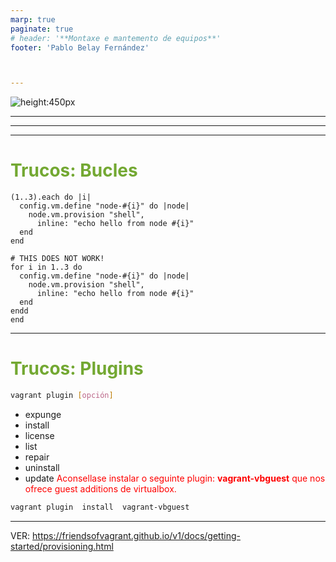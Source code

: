 ```yaml
---
marp: true
paginate: true
# header: '**Montaxe e mantemento de equipos**'
footer: 'Pablo Belay Fernández'



---
```

<!--
Notas para a presentación
-->
 
![height:450px ](https://blog.ichasco.com/wp-content/uploads/2017/03/vagrant-logo.png)
  
<style>
  :root{
     --color-background: #101010;
     --color-foreground: #fff;
  }
  h1{
    color:#73a832;
  }

  h2{
    color:#32a883;
  }

  .anotacion {
  font-size: 10px;
}
</style>

<!-- _colorPreset: dark -->

---

---

---





# Trucos: Bucles 
```vagrant 
(1..3).each do |i|
  config.vm.define "node-#{i}" do |node|
    node.vm.provision "shell",
      inline: "echo hello from node #{i}"
  end
end
``` 

```vagrant 
# THIS DOES NOT WORK!
for i in 1..3 do
  config.vm.define "node-#{i}" do |node|
    node.vm.provision "shell",
      inline: "echo hello from node #{i}"
  end
endd
end
``` 
---
# Trucos: Plugins 
```bash 
vagrant plugin [opción]
``` 
* expunge
* install
* license
* list
* repair
* uninstall
* update
<span style="color:red;">Aconsellase instalar o seguinte plugin: **vagrant-vbguest** que nos ofrece guest additions de virtualbox. </span>
```bash 
vagrant plugin  install  vagrant-vbguest
``` 
---
VER: https://friendsofvagrant.github.io/v1/docs/getting-started/provisioning.html 
